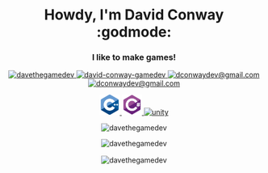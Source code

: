 <h1 align="center">Howdy, I'm David Conway :godmode: </h1>
<h3 align="center">I like to make games! </h3>

<p align="center"> 
  <a href="https://twitter.com/davethegamedev" target="blank">
    <img src="https://img.shields.io/badge/Twitter-0077B5?style=for-the-badge&logo=twitter&logoColor=white" alt="davethegamedev" />
  </a> 
<a href="https://linkedin.com/in/david-conway-gamedev" target="blank">
    <img src="https://img.shields.io/badge/LinkedIn-0077B5?style=for-the-badge&logo=linkedin&logoColor=white" alt="david-conway-gamedev" />
  </a> 
  <a href="mailto: dconwaydev@gmail.com" target="blank">
    <img src="https://img.shields.io/badge/Gmail-0077B5?style=for-the-badge&logo=gmail&logoColor=white" alt="dconwaydev@gmail.com" />
  </a> 
   <a href="https://davidconway.dev/" target="blank">
    <img src="https://img.shields.io/badge/Portfolio-0077B5?style=for-the-badge&logo=site&logoColor=white" alt="dconwaydev@gmail.com" />
  </a> 
</p>

<p align="center"> <a href="https://www.w3schools.com/cpp/" target="_blank"> <img src="https://raw.githubusercontent.com/devicons/devicon/master/icons/cplusplus/cplusplus-original.svg" alt="cplusplus" width="40" height="40"/> </a> <a href="https://www.w3schools.com/cs/" target="_blank"> <img src="https://raw.githubusercontent.com/devicons/devicon/master/icons/csharp/csharp-original.svg" alt="csharp" width="40" height="40"/> </a> <a href="https://unity.com/" target="_blank"> <img src="https://www.vectorlogo.zone/logos/unity3d/unity3d-icon.svg" alt="unity" width="40" height="40"/> </a> </p>

<p align="center"> <img src="https://komarev.com/ghpvc/?username=davethegamedev&label=Profile%20views&color=0e75b6&style=flat" alt="davethegamedev" /> </p>

<p align="center" ><img src="https://github-readme-stats.vercel.app/api?username=davethegamedev&show_icons=true&locale=en" alt="davethegamedev" /></p>

<p align="center" ><img align="center" src="https://github-readme-streak-stats.herokuapp.com/?user=davethegamedev&" alt="davethegamedev" /></p>
